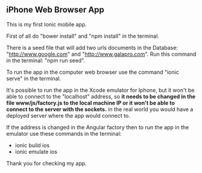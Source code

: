 ## iPhone Web Browser App ##

This is my first Ionic mobile app.

First of all do "bower install" and "npm install" in the terminal.

There is a seed file that will add two urls documents in the Database: "http://www.google.com" and "http://www.galapro.com". Run this command in the terminal: "npm run seed".

To run the app in the computer web browser use the command "ionic serve" in the terminal.

It's possible to run the app in the Xcode emulator for Iphone, but it won't be able to connect to the "localhost" address, so __it needs to be changed in the file www/js/factory.js to the local machine IP or it won't be able to connect to the server with the sockets.__ in the real world you would have a deployed server where the app would connect to.

If the address is changed in the Angular factory then to run the app in the emulator use these commands in the terminal:

* ionic build ios
* ionic emulate ios

Thank you for checking my app.